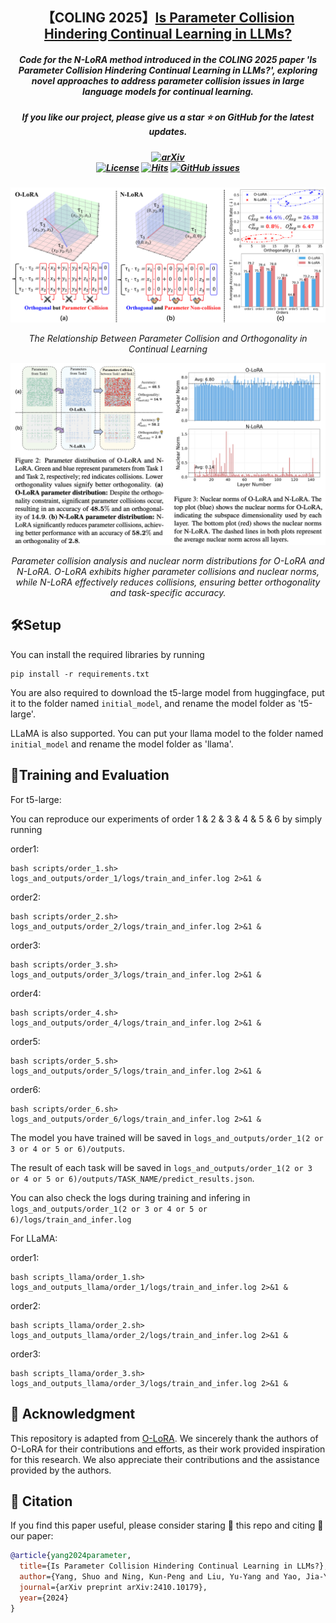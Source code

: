 <h2 align="center">
    【COLING 2025】<a href="https://arxiv.org/abs/2410.10179">Is Parameter Collision Hindering Continual Learning in LLMs?</a> <br>
</h2>
<h5 align="center"> Code for the N-LoRA method introduced in the COLING 2025 paper 'Is Parameter Collision Hindering Continual Learning in LLMs?', exploring novel approaches to address parameter collision issues in large language models for continual learning. 
<h5 align="center"> If you like our project, please give us a star ⭐ on GitHub for the latest updates. </h5>

<h5 align="center">
    
[![arXiv](https://img.shields.io/badge/Arxiv-Paper-b31b1b.svg?logo=arXiv)](https://arxiv.org/abs/2410.10179) <br>
[![License](https://img.shields.io/badge/License-Apache%202.0-yellow)](https://github.com/PKU-YuanGroup/N-LoRA/blob/main/LICENSE) 
[![Hits](https://hits.seeyoufarm.com/api/count/incr/badge.svg?url=https%3A%2F%2Fgithub.com%2FPKU-YuanGroup%2FN-LoRA&count_bg=%2379C83D&title_bg=%23555555&icon=&icon_color=%23E7E7E7&title=Visitor&edge_flat=false)](https://hits.seeyoufarm.com)
[![GitHub issues](https://img.shields.io/github/issues/PKU-YuanGroup/N-LoRA?color=critical&label=Issues)](https://github.com/PKU-YuanGroup/N-LoRA/issues?q=is%3Aopen+is%3Aissue)

</h5>

<p align="center">
    <img src="images/fig1.png" alt="Orthogonal and Parameter Collision" width="900">
</p>
<p align="center" style="font-size: 14px; font-style: italic;">
    The Relationship Between Parameter Collision and Orthogonality in Continual Learning
</p>

<p align="center">
    <img src="images/fig2.png" alt="Parameter Collision and Nuclear Norms" width="900">
</p>
<p align="center" style="font-size: 14px; font-style: italic;">
    Parameter collision analysis and nuclear norm distributions for O-LoRA and N-LoRA. O-LoRA exhibits higher parameter collisions and nuclear norms, while N-LoRA effectively reduces collisions, ensuring better orthogonality and task-specific accuracy.
</p>



## 🛠️Setup

You can install the required libraries by running 

```
pip install -r requirements.txt
```

You are also required to download the t5-large model from huggingface, put it to the folder named ```initial_model```, and rename the model folder as 't5-large'.

LLaMA is also supported. You can put your llama model to the folder named ```initial_model``` and rename the model folder as 'llama'.



## 🚀Training and Evaluation

For t5-large:

You can reproduce our experiments of order 1 & 2 & 3 & 4 & 5 & 6 by simply running

order1:

```
bash scripts/order_1.sh> logs_and_outputs/order_1/logs/train_and_infer.log 2>&1 &
```

order2:

```
bash scripts/order_2.sh> logs_and_outputs/order_2/logs/train_and_infer.log 2>&1 &
```

order3:

```
bash scripts/order_3.sh> logs_and_outputs/order_3/logs/train_and_infer.log 2>&1 &
```

order4:

```
bash scripts/order_4.sh> logs_and_outputs/order_4/logs/train_and_infer.log 2>&1 &
```

order5:

```
bash scripts/order_5.sh> logs_and_outputs/order_5/logs/train_and_infer.log 2>&1 &
```

order6:

```
bash scripts/order_6.sh> logs_and_outputs/order_6/logs/train_and_infer.log 2>&1 &
```


The model you have trained will be saved in ```logs_and_outputs/order_1(2 or 3 or 4 or 5 or 6)/outputs```.

The result of each task will be saved in ```logs_and_outputs/order_1(2 or 3 or 4 or 5 or 6)/outputs/TASK_NAME/predict_results.json```.

You can also check the logs during training and infering in  ```logs_and_outputs/order_1(2 or 3 or 4 or 5 or 6)/logs/train_and_infer.log```

For LLaMA:

order1:

```
bash scripts_llama/order_1.sh> logs_and_outputs_llama/order_1/logs/train_and_infer.log 2>&1 &
```

order2:

```
bash scripts_llama/order_2.sh> logs_and_outputs_llama/order_2/logs/train_and_infer.log 2>&1 &
```

order3:

```
bash scripts_llama/order_3.sh> logs_and_outputs_llama/order_3/logs/train_and_infer.log 2>&1 &
```



## 🙏 Acknowledgment

This repository is adapted from [O-LoRA](https://github.com/cmnfriend/O-LoRA). We sincerely thank the authors of O-LoRA for their contributions and efforts, as their work provided inspiration for this research. We also appreciate their contributions and the assistance provided by the authors.



## 📝 Citation

If you find this paper useful, please consider staring 🌟 this repo and citing 📑 our paper:

```bibtex
@article{yang2024parameter,
  title={Is Parameter Collision Hindering Continual Learning in LLMs?},
  author={Yang, Shuo and Ning, Kun-Peng and Liu, Yu-Yang and Yao, Jia-Yu and Tian, Yong-Hong and Song, Yi-Bing and Yuan, Li},
  journal={arXiv preprint arXiv:2410.10179},
  year={2024}
}
```


